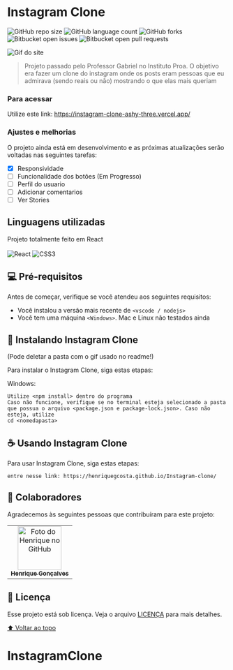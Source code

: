 
# Instagram Clone

<!---Esses são exemplos. Veja https://shields.io para outras pessoas ou para personalizar este conjunto de escudos. Você pode querer incluir dependências, status do projeto e informações de licença aqui--->

![GitHub repo size](https://img.shields.io/github/repo-size/Henriquegcosta/README-template?style=for-the-badge)
![GitHub language count](https://img.shields.io/github/languages/count/Henriquegcosta/README-template?style=for-the-badge)
![GitHub forks](https://img.shields.io/github/forks/Henriquegcosta/README-template?style=for-the-badge)
![Bitbucket open issues](https://img.shields.io/bitbucket/issues/Henriquegcosta/README-template?style=for-the-badge)
![Bitbucket open pull requests](https://img.shields.io/bitbucket/pr-raw/Henriquegcosta/README-template?style=for-the-badge)

<img src="gif_readme/Instagram.gif" alt="Gif do site">

> Projeto passado pelo Professor Gabriel no Instituto Proa. O objetivo era fazer um clone do instagram onde os posts eram pessoas que eu admirava (sendo reais ou não) mostrando o que elas mais queriam

### Para acessar

Utilize este link: https://instagram-clone-ashy-three.vercel.app/


### Ajustes e melhorias

O projeto ainda está em desenvolvimento e as próximas atualizações serão voltadas nas seguintes tarefas:

- [x] Responsividade
- [ ] Funcionalidade dos botões (Em Progresso) 
- [ ] Perfil do usuario
- [ ] Adicionar comentarios
- [ ] Ver Stories

## Linguagens utilizadas

Projeto totalmente feito em React <br><br>
![React](https://img.shields.io/badge/react-%2320232a.svg?style=for-the-badge&logo=react&logoColor=%2361DAFB)
![CSS3](https://img.shields.io/badge/css3-%231572B6.svg?style=for-the-badge&logo=css3&logoColor=white)

## 💻 Pré-requisitos

Antes de começar, verifique se você atendeu aos seguintes requisitos:
<!---Estes são apenas requisitos de exemplo. Adicionar, duplicar ou remover conforme necessário--->
* Você instalou a versão mais recente de  `<vscode / nodejs>`
* Você tem uma máquina `<Windows>`. Mac e Linux não testados ainda

## 🚀 Instalando Instagram Clone

(Pode deletar a pasta com o gif usado no readme!)

Para instalar o Instagram Clone, siga estas etapas:

Windows:
```
Utilize <npm install> dentro do programa
Caso não funcione, verifique se no terminal esteja selecionado a pasta que possua o arquivo <package.json e package-lock.json>. Caso não esteja, utilize 
cd <nomedapasta>
```

## ☕ Usando Instagram Clone

Para usar Instagram Clone, siga estas etapas:

```
entre nesse link: https://henriquegcosta.github.io/Instagram-clone/
```

<!--
## 📫 Contribuindo para <nome_do_projeto>
<!---Se o seu README for longo ou se você tiver algum processo ou etapas específicas que deseja que os contribuidores sigam, considere a criação de um arquivo CONTRIBUTING.md separado--->
<!--
Para contribuir com <nome_do_projeto>, siga estas etapas:

1. Bifurque este repositório.
2. Crie um branch: `git checkout -b <nome_branch>`.
3. Faça suas alterações e confirme-as: `git commit -m '<mensagem_commit>'`
4. Envie para o branch original: `git push origin <nome_do_projeto> / <local>`
5. Crie a solicitação de pull.
<!--
Como alternativa, consulte a documentação do GitHub em [como criar uma solicitação pull](https://help.github.com/en/github/collaborating-with-issues-and-pull-requests/creating-a-pull-request).-->

## 🤝 Colaboradores

Agradecemos às seguintes pessoas que contribuíram para este projeto:

<table>
  <tr>
    <td align="center">
      <a href="https://www.linkedin.com/in/henriquegcosta/">
        <img src="https://avatars.githubusercontent.com/u/110692092?v=4" width="100px;" alt="Foto do Henrique no GitHub"/><br>
        <sub>
          <b>Henrique Gonçalves</b>
        </sub>
      </a>
    </td>
  </tr>
</table>

<!--
## 😄 Seja um dos contribuidores<br>

Quer fazer parte desse projeto? Clique [AQUI](CONTRIBUTING.md) e leia como contribuir.
-->
## 📝 Licença

Esse projeto está sob licença. Veja o arquivo [LICENÇA](LICENSE.md) para mais detalhes.

[⬆ Voltar ao topo](#Instagram-Clone)<br>
# InstagramClone
